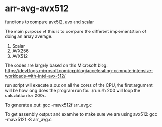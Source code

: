 # arr-avg-avx512
functions to compare avx512, avx and scalar

The main purpose of this is to compare the different implementation of doing an array average. 
1. Scalar
2. AVX256
3. AVX512

The codes are largely based on this Microsoft blog:
https://devblogs.microsoft.com/cppblog/accelerating-compute-intensive-workloads-with-intel-avx-512/

run script will execute a.out on all the cores of the CPU, the first argument will be how long does the program run for. 
./run.sh 200 will loop the calculation for 200s. 

To generate a.out:
 gcc -mavx512f arr_avg.c

 To get assembly output and examine to make sure we are using avx512:
  gcc -mavx512f -S arr_avg.c
